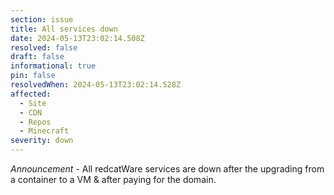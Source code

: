 ```yaml
---
section: issue
title: All services down
date: 2024-05-13T23:02:14.508Z
resolved: false
draft: false
informational: true
pin: false
resolvedWhen: 2024-05-13T23:02:14.528Z
affected:
  - Site
  - CDN
  - Repos
  - Minecraft
severity: down
---
```

*A﻿nnouncement* - All redcatWare services are down after the upgrading from a container to a VM & after paying for the domain.